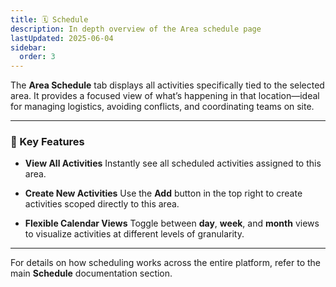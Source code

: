 ```yaml
---
title: 🗓️ Schedule
description: In depth overview of the Area schedule page
lastUpdated: 2025-06-04
sidebar:
  order: 3
---
```


The **Area Schedule** tab displays all activities specifically tied to the selected area. It provides a focused view of what’s happening in that location—ideal for managing logistics, avoiding conflicts, and coordinating teams on site.

---

### 🔧 Key Features

- **View All Activities**
  Instantly see all scheduled activities assigned to this area.

- **Create New Activities**
  Use the **Add** button in the top right to create activities scoped directly to this area.

- **Flexible Calendar Views**
  Toggle between **day**, **week**, and **month** views to visualize activities at different levels of granularity.

---

For details on how scheduling works across the entire platform, refer to the main **Schedule** documentation section.

